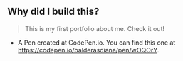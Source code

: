 ## Why did I build this?
 > This is my first portfolio about me. Check it out!
 * A Pen created at CodePen.io. You can find this one at https://codepen.io/balderasdiana/pen/wOQOrY.
